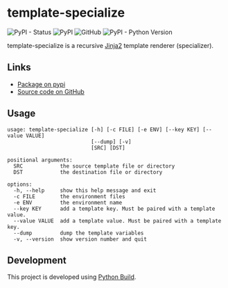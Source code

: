 # template-specialize

![PyPI - Status](https://img.shields.io/pypi/status/template-specialize)
![PyPI](https://img.shields.io/pypi/v/template-specialize)
![GitHub](https://img.shields.io/github/license/craigahobbs/template-specialize)
![PyPI - Python Version](https://img.shields.io/pypi/pyversions/template-specialize)

template-specialize is a recursive [Jinja2](https://pypi.org/project/Jinja2/) template
renderer (specializer).


## Links

- [Package on pypi](https://pypi.org/project/template-specialize/)
- [Source code on GitHub](https://github.com/craigahobbs/template-specialize)


## Usage

```
usage: template-specialize [-h] [-c FILE] [-e ENV] [--key KEY] [--value VALUE]
                           [--dump] [-v]
                           [SRC] [DST]

positional arguments:
  SRC            the source template file or directory
  DST            the destination file or directory

options:
  -h, --help     show this help message and exit
  -c FILE        the environment files
  -e ENV         the environment name
  --key KEY      add a template key. Must be paired with a template value.
  --value VALUE  add a template value. Must be paired with a template key.
  --dump         dump the template variables
  -v, --version  show version number and quit
```


## Development

This project is developed using [Python Build](https://github.com/craigahobbs/python-build#readme).
